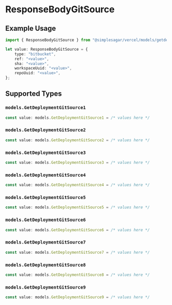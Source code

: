 # ResponseBodyGitSource

## Example Usage

```typescript
import { ResponseBodyGitSource } from "@simplesagar/vercel/models/getdeploymentop.js";

let value: ResponseBodyGitSource = {
    type: "bitbucket",
    ref: "<value>",
    sha: "<value>",
    workspaceUuid: "<value>",
    repoUuid: "<value>",
};
```

## Supported Types

### `models.GetDeploymentGitSource1`

```typescript
const value: models.GetDeploymentGitSource1 = /* values here */
```

### `models.GetDeploymentGitSource2`

```typescript
const value: models.GetDeploymentGitSource2 = /* values here */
```

### `models.GetDeploymentGitSource3`

```typescript
const value: models.GetDeploymentGitSource3 = /* values here */
```

### `models.GetDeploymentGitSource4`

```typescript
const value: models.GetDeploymentGitSource4 = /* values here */
```

### `models.GetDeploymentGitSource5`

```typescript
const value: models.GetDeploymentGitSource5 = /* values here */
```

### `models.GetDeploymentGitSource6`

```typescript
const value: models.GetDeploymentGitSource6 = /* values here */
```

### `models.GetDeploymentGitSource7`

```typescript
const value: models.GetDeploymentGitSource7 = /* values here */
```

### `models.GetDeploymentGitSource8`

```typescript
const value: models.GetDeploymentGitSource8 = /* values here */
```

### `models.GetDeploymentGitSource9`

```typescript
const value: models.GetDeploymentGitSource9 = /* values here */
```

